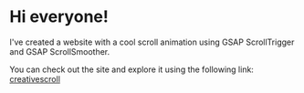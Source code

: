 # Hi everyone!

I've created a website with a cool scroll animation using GSAP ScrollTrigger and GSAP ScrollSmoother.

You can check out the site and explore it using the following link: [creativescroll](https://fireflies98.github.io/creativescroll/)
